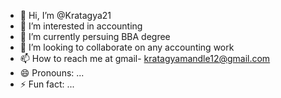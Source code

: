 - 👋 Hi, I’m @Kratagya21
- 👀 I’m interested in accounting
- 🌱 I’m currently persuing BBA degree 
- 💞️ I’m looking to collaborate on any accounting work
- 📫 How to reach me at gmail- kratagyamandle12@gmail.com
- 😄 Pronouns: ...
- ⚡ Fun fact: ...

<!---
Kratagya21/Kratagya21 is a ✨ special ✨ repository because its `README.md` (this file) appears on your GitHub profile.
You can click the Preview link to take a look at your changes.
--->
